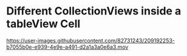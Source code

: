 # Different CollectionViews inside a tableView Cell

https://user-images.githubusercontent.com/82731243/209192253-b7055b0e-e939-4e9e-a491-d2a1a3a0e6a3.mov

